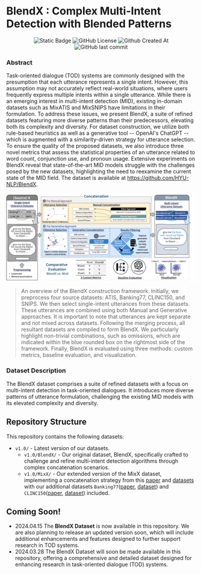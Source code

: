 # BlendX : Complex Multi-Intent Detection with Blended Patterns


<div align=center>
  <img alt="Static Badge" src="https://img.shields.io/badge/BlendX-1.0-blue">
  <img alt="GitHub License" src="https://img.shields.io/github/license/HYU-NLP/BlendX">
  <img alt="Github Created At" src="https://img.shields.io/github/created-at/HYU-NLP/BlendX">
  <img alt="GitHub last commit" src="https://img.shields.io/github/last-commit/HYU-NLP/BlendX">
  <br>
</div>

### Abstract

Task-oriented dialogue (TOD) systems are commonly designed with the presumption that each utterance represents a single intent. However, this assumption may not accurately reflect real-world situations, where users frequently express multiple intents within a single utterance. While there is an emerging interest in multi-intent detection (MID), existing in-domain datasets such as MixATIS and MixSNIPS have limitations in their formulation. To address these issues, we present BlendX, a suite of refined datasets featuring more diverse patterns than their predecessors, elevating both its complexity and diversity. For dataset construction, we utilize both rule-based heuristics as well as a generative tool -- OpenAI's ChatGPT -- which is augmented with a similarity-driven strategy for utterance selection. To ensure the quality of the proposed datasets, we also introduce three novel metrics that assess the statistical properties of an utterance related to word count, conjunction use, and pronoun usage. Extensive experiments on BlendX reveal that state-of-the-art MID models struggle with the challenges posed by the new datasets, highlighting the need to reexamine the current state of the MID field. The dataset is available at https://github.com/HYU-NLP/BlendX.

![Representative Figure](Figure_1.png)

> An overview of the BlendX construction framework. Initially, we preprocess four source datasets: ATIS, Banking77, CLINC150, and SNIPS. We then select single-intent utterances from these datasets. These utterances are combined using both Manual and Generative approaches. It is important to note that utterances are kept separate and not mixed across datasets. Following the merging process, all resultant datasets are compiled to form BlendX. We particularly highlight non-trivial combinations, such as omissions, which are indicated within the blue rounded box on the rightmost side of the framework. Finally, BlendX is evaluated using three methods: custom metrics, baseline evaluation, and visualization.

### Dataset Description

The BlendX dataset comprises a suite of refined datasets with a focus on multi-intent detection in task-oriented dialogues. It introduces more diverse patterns of utterance formulation, challenging the existing MID models with its elevated complexity and diversity.


## Repository Structure
This repository contains the following datasets:

- `v1.0/` - Latest version of our datasets.
    - `v1.0/BlendX/` - Our original dataset, BlendX, specifically crafted to challenge and refine multi-intent detection algorithms through complex concatenation scenarios.
    - `v1.0/MixX/` - Our extended version of the MixX dataset, implementing a concatenation strategy from this [paper](https://aclanthology.org/2020.findings-emnlp.163/) and [datasets](https://github.com/LooperXX/AGIF) with our additional datasets `Banking77`([paper](https://aclanthology.org/2020.nlp4convai-1.5/), [dataset](https://github.com/PolyAI-LDN/task-specific-datasets/tree/master/banking_data)) and `CLINC150`([paper](https://aclanthology.org/D19-1131/), [dataset](https://github.com/clinc/oos-eval)) included.

## Coming Soon!

- 2024.04.15 The **BlendX Dataset** is now available in this repository. We are also planning to release an updated version soon, which will include additional enhancements and features designed to further support research in TOD systems.
- 2024.03.28 The BlendX Dataset will soon be made available in this repository, offering a comprehensive and detailed dataset designed for enhancing research in task-oriented dialogue (TOD) systems.
